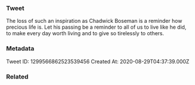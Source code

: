 ### Tweet
The loss of such an inspiration as Chadwick Boseman is a reminder how precious life is. Let his passing be a reminder to all of us to live like he did, to make every day worth living and to give so tirelessly to others.

### Metadata
Tweet ID: 1299566862523539456
Created At: 2020-08-29T04:37:39.000Z

### Related

